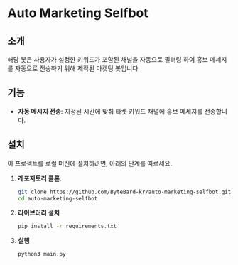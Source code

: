 # Auto Marketing Selfbot

## 소개

해당 봇은 사용자가 설정한 키워드가 포함된 채널을 자동으로 필터링 하여 홍보 메세지를 자동으로 전송하기 위해
제작된 마켓팅 봇입니다

## 기능

- **자동 메시지 전송**: 지정된 시간에 맞춰 타켓 키워드 채널에 홍보 메세지를 전송합니다.

## 설치

이 프로젝트를 로컬 머신에 설치하려면, 아래의 단계를 따르세요.

1. **레포지토리 클론**:
   ```bash
   git clone https://github.com/ByteBard-kr/auto-marketing-selfbot.git
   cd auto-marketing-selfbot

2. **라이브러리 설치**
   ```bash
   pip install -r requirements.txt

3. **실행**
   ```bash
   python3 main.py